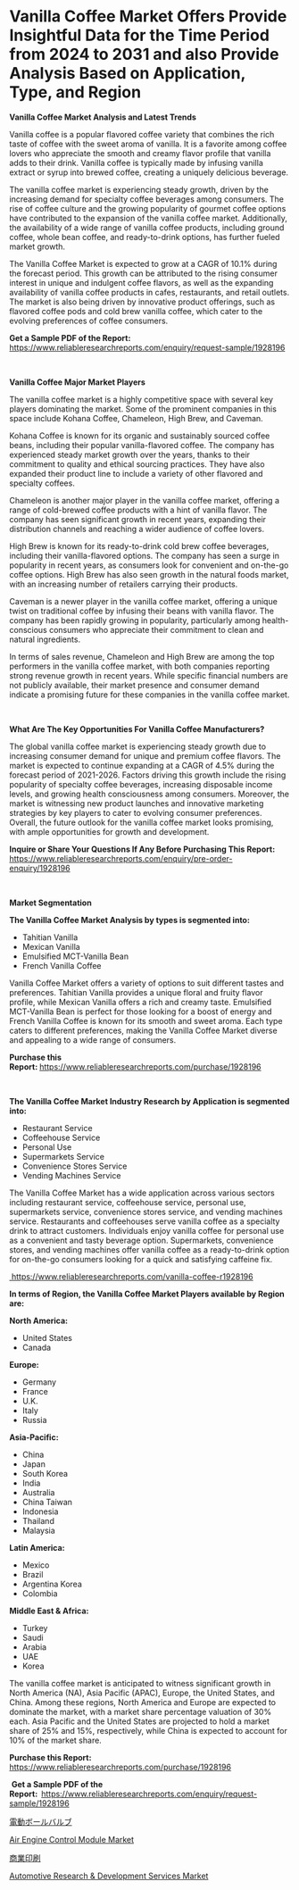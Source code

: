 <p><h1>Vanilla Coffee Market Offers Provide Insightful Data for the Time Period from 2024 to 2031 and also Provide Analysis Based on Application, Type, and Region</h1></p><p><strong>Vanilla Coffee Market Analysis and Latest Trends</strong></p>
<p><p>Vanilla coffee is a popular flavored coffee variety that combines the rich taste of coffee with the sweet aroma of vanilla. It is a favorite among coffee lovers who appreciate the smooth and creamy flavor profile that vanilla adds to their drink. Vanilla coffee is typically made by infusing vanilla extract or syrup into brewed coffee, creating a uniquely delicious beverage.</p><p>The vanilla coffee market is experiencing steady growth, driven by the increasing demand for specialty coffee beverages among consumers. The rise of coffee culture and the growing popularity of gourmet coffee options have contributed to the expansion of the vanilla coffee market. Additionally, the availability of a wide range of vanilla coffee products, including ground coffee, whole bean coffee, and ready-to-drink options, has further fueled market growth.</p><p>The Vanilla Coffee Market is expected to grow at a CAGR of 10.1% during the forecast period. This growth can be attributed to the rising consumer interest in unique and indulgent coffee flavors, as well as the expanding availability of vanilla coffee products in cafes, restaurants, and retail outlets. The market is also being driven by innovative product offerings, such as flavored coffee pods and cold brew vanilla coffee, which cater to the evolving preferences of coffee consumers.</p></p>
<p><strong>Get a Sample PDF of the Report:&nbsp;</strong> <a href="https://www.reliableresearchreports.com/enquiry/request-sample/1928196">https://www.reliableresearchreports.com/enquiry/request-sample/1928196</a></p>
<p>&nbsp;</p>
<p><strong>Vanilla Coffee Major Market Players</strong></p>
<p><p>The vanilla coffee market is a highly competitive space with several key players dominating the market. Some of the prominent companies in this space include Kohana Coffee, Chameleon, High Brew, and Caveman.</p><p>Kohana Coffee is known for its organic and sustainably sourced coffee beans, including their popular vanilla-flavored coffee. The company has experienced steady market growth over the years, thanks to their commitment to quality and ethical sourcing practices. They have also expanded their product line to include a variety of other flavored and specialty coffees.</p><p>Chameleon is another major player in the vanilla coffee market, offering a range of cold-brewed coffee products with a hint of vanilla flavor. The company has seen significant growth in recent years, expanding their distribution channels and reaching a wider audience of coffee lovers.</p><p>High Brew is known for its ready-to-drink cold brew coffee beverages, including their vanilla-flavored options. The company has seen a surge in popularity in recent years, as consumers look for convenient and on-the-go coffee options. High Brew has also seen growth in the natural foods market, with an increasing number of retailers carrying their products.</p><p>Caveman is a newer player in the vanilla coffee market, offering a unique twist on traditional coffee by infusing their beans with vanilla flavor. The company has been rapidly growing in popularity, particularly among health-conscious consumers who appreciate their commitment to clean and natural ingredients.</p><p>In terms of sales revenue, Chameleon and High Brew are among the top performers in the vanilla coffee market, with both companies reporting strong revenue growth in recent years. While specific financial numbers are not publicly available, their market presence and consumer demand indicate a promising future for these companies in the vanilla coffee market.</p></p>
<p>&nbsp;</p>
<p><strong>What Are The Key Opportunities For Vanilla Coffee Manufacturers?</strong></p>
<p><p>The global vanilla coffee market is experiencing steady growth due to increasing consumer demand for unique and premium coffee flavors. The market is expected to continue expanding at a CAGR of 4.5% during the forecast period of 2021-2026. Factors driving this growth include the rising popularity of specialty coffee beverages, increasing disposable income levels, and growing health consciousness among consumers. Moreover, the market is witnessing new product launches and innovative marketing strategies by key players to cater to evolving consumer preferences. Overall, the future outlook for the vanilla coffee market looks promising, with ample opportunities for growth and development.</p></p>
<p><strong>Inquire or Share Your Questions If Any Before Purchasing This Report:</strong> <a href="https://www.reliableresearchreports.com/enquiry/pre-order-enquiry/1928196">https://www.reliableresearchreports.com/enquiry/pre-order-enquiry/1928196</a></p>
<p>&nbsp;</p>
<p><strong>Market Segmentation</strong></p>
<p><strong>The Vanilla Coffee Market Analysis by types is segmented into:</strong></p>
<p><ul><li>Tahitian Vanilla</li><li>Mexican Vanilla</li><li>Emulsified MCT-Vanilla Bean</li><li>French Vanilla Coffee</li></ul></p>
<p><p>Vanilla Coffee Market offers a variety of options to suit different tastes and preferences. Tahitian Vanilla provides a unique floral and fruity flavor profile, while Mexican Vanilla offers a rich and creamy taste. Emulsified MCT-Vanilla Bean is perfect for those looking for a boost of energy and French Vanilla Coffee is known for its smooth and sweet aroma. Each type caters to different preferences, making the Vanilla Coffee Market diverse and appealing to a wide range of consumers.</p></p>
<p><strong>Purchase this Report:&nbsp;</strong><a href="https://www.reliableresearchreports.com/purchase/1928196">https://www.reliableresearchreports.com/purchase/1928196</a></p>
<p>&nbsp;</p>
<p><strong>The Vanilla Coffee Market Industry Research by Application is segmented into:</strong></p>
<p><ul><li>Restaurant Service</li><li>Coffeehouse Service</li><li>Personal Use</li><li>Supermarkets Service</li><li>Convenience Stores Service</li><li>Vending Machines Service</li></ul></p>
<p><p>The Vanilla Coffee Market has a wide application across various sectors including restaurant service, coffeehouse service, personal use, supermarkets service, convenience stores service, and vending machines service. Restaurants and coffeehouses serve vanilla coffee as a specialty drink to attract customers. Individuals enjoy vanilla coffee for personal use as a convenient and tasty beverage option. Supermarkets, convenience stores, and vending machines offer vanilla coffee as a ready-to-drink option for on-the-go consumers looking for a quick and satisfying caffeine fix.</p></p>
<p><a href="https://www.reliableresearchreports.com/vanilla-coffee-r1928196">&nbsp;https://www.reliableresearchreports.com/vanilla-coffee-r1928196</a></p>
<p><strong>In terms of Region, the Vanilla Coffee Market Players available by Region are:</strong></p>
<p>
    <p> <strong> North America: </strong>
        <ul>
            <li>United States</li>
            <li>Canada</li>
        </ul>
        </p> 
    <p> <strong> Europe: </strong>
        <ul>
            <li>Germany</li>
            <li>France</li>
            <li>U.K.</li>
            <li>Italy</li>
            <li>Russia</li>
        </ul>
        </p> 
    <p> <strong> Asia-Pacific: </strong>
        <ul>
            <li>China</li>
            <li>Japan</li>
            <li>South Korea</li>
            <li>India</li>
            <li>Australia</li>
            <li>China Taiwan</li>
            <li>Indonesia</li>
            <li>Thailand</li>
            <li>Malaysia</li>
        </ul>
        </p> 
    <p> <strong> Latin America: </strong>
        <ul>
            <li>Mexico</li>
            <li>Brazil</li>
            <li>Argentina Korea</li>
            <li>Colombia</li>
        </ul>
        </p> 
    <p> <strong> Middle East & Africa: </strong>
        <ul>
            <li>Turkey</li>
            <li>Saudi</li>
            <li>Arabia</li>
            <li>UAE</li>
            <li>Korea</li>
        </ul>
    </p>
    </p>
<p><p>The vanilla coffee market is anticipated to witness significant growth in North America (NA), Asia Pacific (APAC), Europe, the United States, and China. Among these regions, North America and Europe are expected to dominate the market, with a market share percentage valuation of 30% each. Asia Pacific and the United States are projected to hold a market share of 25% and 15%, respectively, while China is expected to account for 10% of the market share.</p></p>
<p><strong>Purchase this Report: </strong><a href="https://www.reliableresearchreports.com/purchase/1928196">https://www.reliableresearchreports.com/purchase/1928196</a></p>
<p>&nbsp;<strong>Get a Sample PDF of the Report:&nbsp;&nbsp;</strong><a href="https://www.reliableresearchreports.com/enquiry/request-sample/1928196">https://www.reliableresearchreports.com/enquiry/request-sample/1928196</a></p>
<p><strong></strong></p>
<p><p><a href="https://github.com/pepo3k/Market-Research-Report-List-1/blob/main/130165817772.md">電動ボールバルブ</a></p><p><a href="https://issuu.com/reportprime-2/docs/air-engine-control-module-market-size-2030.pptx">Air Engine Control Module Market</a></p><p><a href="https://github.com/vhemk0794148/Market-Research-Report-List-1/blob/main/730787617771.md">商業印刷</a></p><p><a href="https://issuu.com/reportprime-2/docs/automotive-research-development-services-market-si">Automotive Research & Development Services Market</a></p></p>